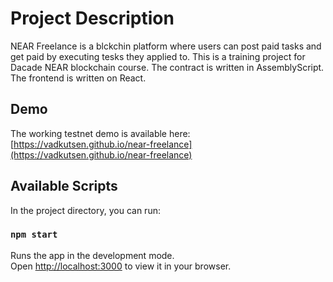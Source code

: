 # Project Description
NEAR Freelance is a blckchin platform where users can post paid tasks and get paid by executing tesks they applied to.
This is a training project for Dacade NEAR blockchain course.
The contract is written in AssemblyScript. The frontend is written on React.

## Demo
The working testnet demo is available here:
[https://vadkutsen.github.io/near-freelance](https://vadkutsen.github.io/near-freelance)

## Available Scripts

In the project directory, you can run:

### `npm start`

Runs the app in the development mode.\
Open [http://localhost:3000](http://localhost:3000) to view it in your browser.


